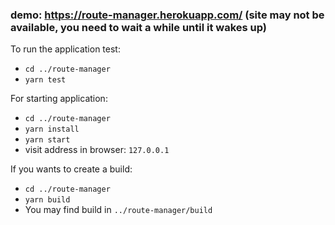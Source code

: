 ### demo: https://route-manager.herokuapp.com/ (site may not be available, you need to wait a while until it wakes up)

To run the application test:
- `cd ../route-manager`
- `yarn test`


For starting application:
- `cd ../route-manager`
- `yarn install`
- `yarn start`
- visit address in browser: `127.0.0.1`

If you wants to create a build:
- `cd ../route-manager`
- `yarn build`
- You may find build in `../route-manager/build`


